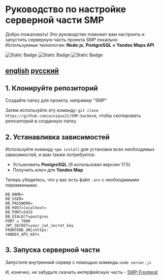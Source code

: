 # Руководство по настройке серверной части SMP

Добро пожаловать! Это руководство поможет вам настроить и запустить серверную часть проекта SMP локально  
Используемые технологии: **Node.js**, **PostgreSQL** и **Yandex Maps API**

![Static Badge](https://img.shields.io/badge/Node.js-20.18.3-green?link=https%3A%2F%2Fnodejs.org%2Fen%2Fdownload) ![Static Badge](https://img.shields.io/badge/PostgreSQL-17-blue?link=https%3A%2F%2Fwww.postgresql.org%2Fdownload%2F) ![Static Badge](https://img.shields.io/badge/Jandex%20Map%20API-red?link=https%3A%2F%2Fyandex.ru%2Fmaps-api%2Fdocs)

[english](https://github.com/winipux21/SMP-backend/blob/master/README.md) [русский](https://github.com/winipux21/SMP-backend/blob/master/README/ru.md)
---

## 1. Клонируйте репозиторий

Создайте папку для проекта, например "SMP"

Затем используйте эту команду: ```git clone https://github.com/winipux21/SMP-backend```, чтобы скопировать репозиторий в созданную папку

## 2. Устанавливка зависимостей

Используйте команду ```npm install``` для установки всех необходимых зависимостей, и вам также потребуется:
- Устьановить **PostgreSQL** (Я использовал версию 17.5)
- Получить ключ для **Yandex Map**

Теперь убедитесь, что у вас есть файл ```.env``` с необходимыми переменными:
```
DB_NAME=
DB_USER=
DB_PASSWORD=
DB_HOST=localhost=
DB_PORT=5432
DB_DIALECT=postgres
PORT = 7000
JWT_SECRET=your_jwt_secret_key
FRONTEND_URL=https: 
YANDEX_API_KEY=
```

## 3. Запуска серверной части
Запустите внутренний сервер с помощью команды ```node server.js```

И, конечно, не забудьте скачать интерфейсную часть - [SMP-Frontend](https://github.com/winipux21/SMP-frontend)
